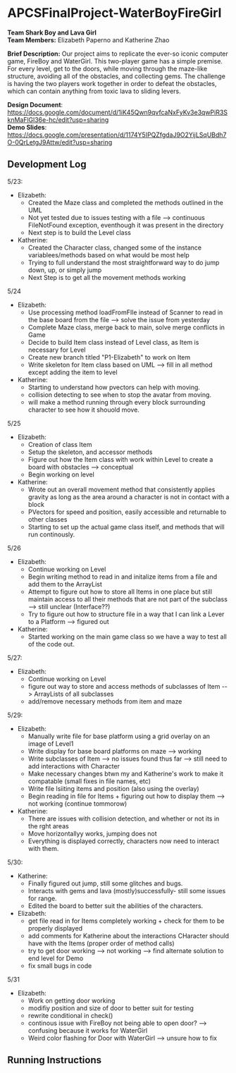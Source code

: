 # APCSFinalProject-WaterBoyFireGirl

**Team Shark Boy and Lava Girl** <br />
**Team Members:** Elizabeth Paperno and Katherine Zhao <br />

**Brief Description:** Our project aims to replicate the ever-so iconic computer game, FireBoy and WaterGirl. This two-player game has a simple premise. For every level, get to the doors, while moving through the maze-like structure, avoiding all of the obstacles, and collecting gems. The challenge is having the two players work together in order to defeat the obstacles, which can contain anything from toxic lava to sliding levers.

**Design Document**: https://docs.google.com/document/d/1iK45Qwn9qvfcaNxFyKv3e3qwPiR3SknMaFlGl36e-hc/edit?usp=sharing <br />
**Demo Slides**: https://docs.google.com/presentation/d/1174Y5IPQZfgdaJ9O2YijLSqUBdh7O-0QrLetgJ9Attw/edit?usp=sharing

## Development Log
5/23:
* Elizabeth:
  * Created the Maze class and completed the methods outlined in the UML
  * Not yet tested due to issues testing with a file --> continuous FileNotFound exception, eventhough it was present in the directory
  * Next step is to build the Level class
* Katherine:
  * Created the Character class, changed some of the instance variablees/methods based on what would be most help
  * Trying to full understand the most straightforward way to do jump down, up, or simply jump
  * Next Step is to get all the movement methods working

 5/24
 * Elizabeth:
   * Use processing method loadFromFIle instead of Scanner to read in the base board from the file --> solve the issue from yesterday
   * Complete Maze class, merge back to main, solve merge conflicts in Game
   * Decide to build Item class instead of Level class, as Item is necessary for Level
   * Create new branch titled "P1-Elizabeth" to work on Item
   * Write skeleton for Item class based on UML --> fill in all method except adding the item to level
 * Katherine:
   * Starting to understand how pvectors can help with moving.
   * collision detecting to see when to stop the avatar from moving.
   * will make a method running through every block surrounding character to see how it shouold move.

 5/25
 * Elizabeth:
   * Creation of class Item
   * Setup the skeleton, and accessor methods
   * Figure out how the Item class with work within Level to create a board with obstacles --> conceptual
   * Begin working on level
 * Katherine:
   * Wrote out an overall movement method that consistently applies gravity as long as the area around a character is not in contact with a block
   * PVectors for speed and position, easily accessible and returnable to other classes
   * Starting to set up the actual game class itself, and methods that will run continously.

 5/26
 * Elizabeth:
   * Continue working on Level
   * Begin writing method to read in and initalize items from a file and add them to the ArrayList
   * Attempt to figure out how to store all Items in one place but still maintain access to all their methods that are not part of the subclass --> still unclear (Interface??)
   * Try to figure out how to structure file in a way that I can link a Lever to a Platform --> figured out
 * Katherine:
   * Started working on the main game class so we have a way to test all of the code out.

5/27:
* Elizabeth:
   * Continue working on Level
   * figure out way to store and access methods of subclasses of Item --> ArrayLists of all subclasses
   * add/remove necessary methods from item and maze

5/29:
* Elizabeth:
   * Manually write file for base platform using a grid overlay on an image of Level1
   * Write display for base board platforms on maze --> working
   * Write subclasses of Item --> no issues found thus far --> still need to add interactions with Character
   * Make necessary changes btwn my and Katherine's work to make it compatable (small fixes in file names, etc)
   *  Write file lsiiting items and position (also using the overlay)
   * Begin reading in file for Items + figuring out how to display them --> not working (continue tommorow)
* Katherine:
   * There are issues with collision detection, and whether or not its in the rght areas
   * Move horizontallyy works, jumping does not
   * Everything is displayed correctly, characters now need to interact with them.

5/30:
* Katherine:
   * Finally figured out jump, still some glitches and bugs.
   * Interacts with gems and lava (mostly)successfully- still some issues for range.
   * Edited the board to better suit the abilities of the characters.
 * Elizabeth:
   * get file read in for Items completely working + check for them to be properly displayed
   * add comments for Katherine about the interactions CHaracter should have with the Items (proper order of method calls)
   * try to get door working --> not working --> find alternate solution to end level for Demo
   * fix small bugs in code

 5/31
 * Elizabeth:
   * Work on getting door working
   * modifiy position and size of door to better suit for testing
   * rewrite conditional in check()
   * continous issue with FireBoy not being able to open door? --> confusing because it works for WaterGirl
   * Weird color flashing for Door with WaterGirl --> unsure how to fix
## Running Instructions
